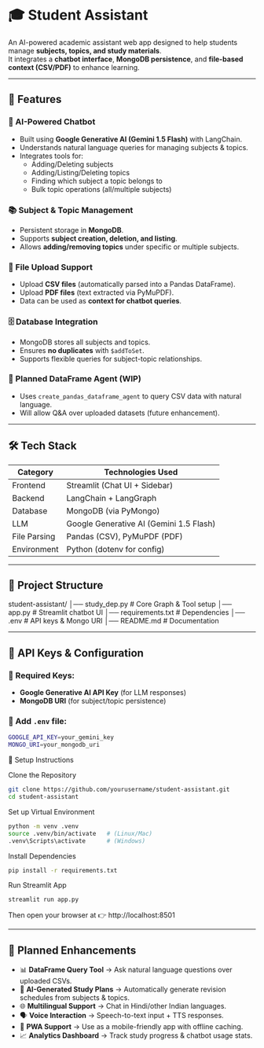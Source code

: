 # 🎓 Student Assistant
An AI-powered academic assistant web app designed to help students manage **subjects, topics, and study materials**.  
It integrates a **chatbot interface**, **MongoDB persistence**, and **file-based context (CSV/PDF)** to enhance learning.  

---

## 🚀 Features

### 💬 AI-Powered Chatbot
- Built using **Google Generative AI (Gemini 1.5 Flash)** with LangChain.
- Understands natural language queries for managing subjects & topics.
- Integrates tools for:
  - Adding/Deleting subjects
  - Adding/Listing/Deleting topics
  - Finding which subject a topic belongs to
  - Bulk topic operations (all/multiple subjects)

### 📚 Subject & Topic Management
- Persistent storage in **MongoDB**.
- Supports **subject creation, deletion, and listing**.
- Allows **adding/removing topics** under specific or multiple subjects.

### 📂 File Upload Support
- Upload **CSV files** (automatically parsed into a Pandas DataFrame).
- Upload **PDF files** (text extracted via PyMuPDF).
- Data can be used as **context for chatbot queries**.

### 🗄️ Database Integration
- MongoDB stores all subjects and topics.
- Ensures **no duplicates** with `$addToSet`.
- Supports flexible queries for subject-topic relationships.

### 🧾 Planned DataFrame Agent (WIP)
- Uses `create_pandas_dataframe_agent` to query CSV data with natural language.
- Will allow Q&A over uploaded datasets (future enhancement).

---

## 🛠️ Tech Stack

| Category       | Technologies Used |
|----------------|------------------|
| Frontend       | Streamlit (Chat UI + Sidebar) |
| Backend        | LangChain + LangGraph |
| Database       | MongoDB (via PyMongo) |
| LLM            | Google Generative AI (Gemini 1.5 Flash) |
| File Parsing   | Pandas (CSV), PyMuPDF (PDF) |
| Environment    | Python (dotenv for config) |

---

## 🧩 Project Structure
student-assistant/
│── study_dep.py # Core Graph & Tool setup
│── app.py # Streamlit chatbot UI
│── requirements.txt # Dependencies
│── .env # API keys & Mongo URI
│── README.md # Documentation


---

## 🔌 API Keys & Configuration

### 🔐 Required Keys:
- **Google Generative AI API Key** (for LLM responses)  
- **MongoDB URI** (for subject/topic persistence)  

### 📁 Add `.env` file:
```bash
GOOGLE_API_KEY=your_gemini_key
MONGO_URI=your_mongodb_uri
```

🧪 Setup Instructions

Clone the Repository

```bash
git clone https://github.com/yourusername/student-assistant.git
cd student-assistant
```



Set up Virtual Environment

```bash
python -m venv .venv
source .venv/bin/activate   # (Linux/Mac)
.venv\Scripts\activate      # (Windows)
```


Install Dependencies

```bash
pip install -r requirements.txt
```


Run Streamlit App

```bash
streamlit run app.py
```


Then open your browser at 👉 http://localhost:8501

---

## 📅 Planned Enhancements

- 📊 **DataFrame Query Tool** → Ask natural language questions over uploaded CSVs.  
- 🧠 **AI-Generated Study Plans** → Automatically generate revision schedules from subjects & topics.  
- 🌐 **Multilingual Support** → Chat in Hindi/other Indian languages.  
- 🗣️ **Voice Interaction** → Speech-to-text input + TTS responses.  
- 📱 **PWA Support** → Use as a mobile-friendly app with offline caching.  
- 📈 **Analytics Dashboard** → Track study progress & chatbot usage stats.  

